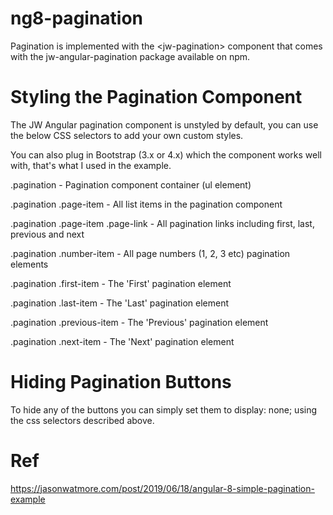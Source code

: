 # ng8-pagination
Pagination is implemented with the &lt;jw-pagination> component that comes with the jw-angular-pagination package available on npm.

# Styling the Pagination Component
The JW Angular pagination component is unstyled by default, you can use the below CSS selectors to add your own custom styles.

You can also plug in Bootstrap (3.x or 4.x) which the component works well with, that's what I used in the example.

.pagination - Pagination component container (ul element)

.pagination .page-item - All list items in the pagination component

.pagination .page-item .page-link - All pagination links including first, last, previous and next

.pagination .number-item - All page numbers (1, 2, 3 etc) pagination elements

.pagination .first-item - The 'First' pagination element

.pagination .last-item - The 'Last' pagination element

.pagination .previous-item - The 'Previous' pagination element

.pagination .next-item - The 'Next' pagination element

# Hiding Pagination Buttons
To hide any of the buttons you can simply set them to display: none; using the css selectors described above.

# Ref
https://jasonwatmore.com/post/2019/06/18/angular-8-simple-pagination-example
